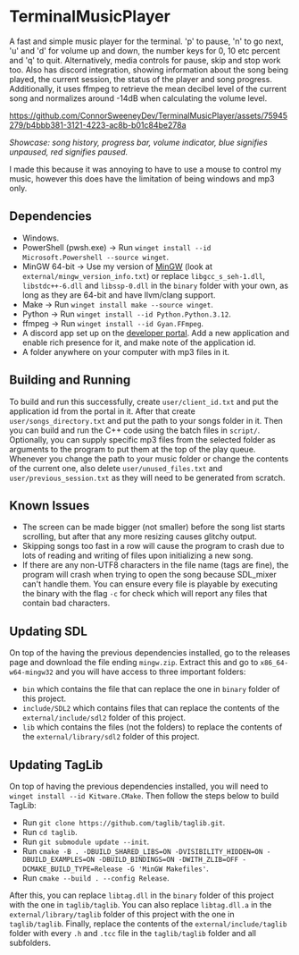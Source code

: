# TerminalMusicPlayer
A fast and simple music player for the terminal. 'p' to pause, 'n' to go next, 'u' and 'd' for
volume up and down, the number keys for 0, 10 etc percent and 'q' to quit. Alternatively, media
controls for pause, skip and stop work too. Also has discord integration, showing information about
the song being played, the current session, the status of the player and song progress.
Additionally, it uses ffmpeg to retrieve the mean decibel level of the current song and normalizes
around -14dB when calculating the volume level.

https://github.com/ConnorSweeneyDev/TerminalMusicPlayer/assets/75945279/b4bbb381-3121-4223-ac8b-b01c84be278a

*Showcase: song history, progress bar, volume indicator, blue signifies unpaused, red signifies
paused.*

I made this because it was annoying to have to use a mouse to control my music, however this does
have the limitation of being windows and mp3 only. 

## Dependencies
- Windows.
- PowerShell (pwsh.exe) &rightarrow; Run `winget install --id Microsoft.Powershell --source winget`.
- MinGW 64-bit &rightarrow; Use my version of [MinGW](https://winlibs.com/) (look at
  `external/mingw_version_info.txt`) or replace `libgcc_s_seh-1.dll`, `libstdc++-6.dll` and
  `libssp-0.dll` in the `binary` folder with your own, as long as they are 64-bit and have
  llvm/clang support.
- Make &rightarrow; Run `winget install make --source winget`.
- Python &rightarrow; Run `winget install --id Python.Python.3.12`.
- ffmpeg &rightarrow; Run `winget install --id Gyan.FFmpeg`.
- A discord app set up on the [developer portal](https://discord.com/developers/applications). Add a
  new application and enable rich presence for it, and make note of the application id.
- A folder anywhere on your computer with mp3 files in it.

## Building and Running
To build and run this successfully, create `user/client_id.txt` and put the application id from the
portal in it. After that create `user/songs_directory.txt` and put the path to your songs folder in
it. Then you can build and run the C++ code using the batch files in `script/`. Optionally, you can
supply specific mp3 files from the selected folder as arguments to the program to put them at the
top of the play queue. Whenever you change the path to your music folder or change the contents of
the current one, also delete `user/unused_files.txt` and `user/previous_session.txt` as they will
need to be generated from scratch.

## Known Issues
- The screen can be made bigger (not smaller) before the song list starts scrolling, but after that
  any more resizing causes glitchy output.
- Skipping songs too fast in a row will cause the program to crash due to lots of reading and
  writing of files upon initializing a new song.
- If there are any non-UTF8 characters in the file name (tags are fine), the program will crash when
  trying to open the song because SDL_mixer can't handle them. You can ensure every file is playable
  by executing the binary with the flag `-c` for check which will report any files that contain bad
  characters.

## Updating SDL
On top of the having the previous dependencies installed, go to the releases page and download the
file ending `mingw.zip`. Extract this and go to `x86_64-w64-mingw32` and you will have access to
three important folders:
- `bin` which contains the file that can replace the one in `binary` folder of this project.
- `include/SDL2` which contains files that can replace the contents of the `external/include/sdl2`
  folder of this project.
- `lib` which contains the files (not the folders) to replace the contents of the
  `external/library/sdl2` folder of this project.

## Updating TagLib
On top of having the previous dependencies installed, you will need to `winget install --id
Kitware.CMake`. Then follow the steps below to build TagLib:
- Run `git clone https://github.com/taglib/taglib.git`. 
- Run `cd taglib`.
- Run `git submodule update --init`.
- Run `cmake -B . -DBUILD_SHARED_LIBS=ON -DVISIBILITY_HIDDEN=ON -DBUILD_EXAMPLES=ON
  -DBUILD_BINDINGS=ON -DWITH_ZLIB=OFF -DCMAKE_BUILD_TYPE=Release -G 'MinGW Makefiles'`.
- Run `cmake --build . --config Release`.

After this, you can replace `libtag.dll` in the `binary` folder of this project with the one in
`taglib/taglib`. You can also replace `libtag.dll.a` in the `external/library/taglib` folder of this
project with the one in `taglib/taglib`. Finally, replace the contents of the
`external/include/taglib` folder with every `.h` and `.tcc` file in the `taglib/taglib` folder and
all subfolders.
